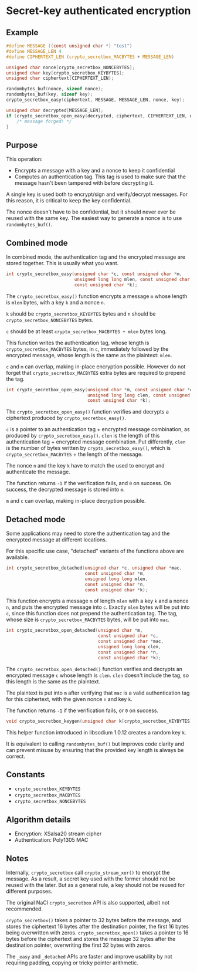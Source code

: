 # Secret-key authenticated encryption

## Example

```c
#define MESSAGE ((const unsigned char *) "test")
#define MESSAGE_LEN 4
#define CIPHERTEXT_LEN (crypto_secretbox_MACBYTES + MESSAGE_LEN)

unsigned char nonce[crypto_secretbox_NONCEBYTES];
unsigned char key[crypto_secretbox_KEYBYTES];
unsigned char ciphertext[CIPHERTEXT_LEN];

randombytes_buf(nonce, sizeof nonce);
randombytes_buf(key, sizeof key);
crypto_secretbox_easy(ciphertext, MESSAGE, MESSAGE_LEN, nonce, key);

unsigned char decrypted[MESSAGE_LEN];
if (crypto_secretbox_open_easy(decrypted, ciphertext, CIPHERTEXT_LEN, nonce, key) != 0) {
    /* message forged! */
}
```

## Purpose

This operation:

- Encrypts a message with a key and a nonce to keep it confidential
- Computes an authentication tag. This tag is used to make sure that the message hasn't been tampered with before decrypting it.

A single key is used both to encrypt/sign and verify/decrypt messages. For this reason, it is critical to keep the key confidential.

The nonce doesn't have to be confidential, but it should never ever be reused with the same key. The easiest way to generate a nonce is to use `randombytes_buf()`.

## Combined mode

In combined mode, the authentication tag and the encrypted message are stored together. This is usually what you want.

```c
int crypto_secretbox_easy(unsigned char *c, const unsigned char *m,
                          unsigned long long mlen, const unsigned char *n,
                          const unsigned char *k);
```

The `crypto_secretbox_easy()` function encrypts a message `m` whose length is `mlen` bytes, with a key `k` and a nonce `n`.

`k` should be `crypto_secretbox_KEYBYTES` bytes and `n` should be `crypto_secretbox_NONCEBYTES` bytes.

`c` should be at least `crypto_secretbox_MACBYTES + mlen` bytes long.

This function writes the authentication tag, whose length is `crypto_secretbox_MACBYTES` bytes, in `c`, immediately followed by the encrypted message, whose length is the same as the plaintext: `mlen`.

`c` and `m` can overlap, making in-place encryption possible. However do not forget that `crypto_secretbox_MACBYTES` extra bytes are required to prepend the tag.

```c
int crypto_secretbox_open_easy(unsigned char *m, const unsigned char *c,
                               unsigned long long clen, const unsigned char *n,
                               const unsigned char *k);
```

The `crypto_secretbox_open_easy()` function verifies and decrypts a ciphertext produced by `crypto_secretbox_easy()`.

`c` is a pointer to an authentication tag + encrypted message combination, as produced by `crypto_secretbox_easy()`.
`clen` is the length of this authentication tag + encrypted message combination. Put differently, `clen` is the number of bytes written by `crypto_secretbox_easy()`, which is `crypto_secretbox_MACBYTES` + the length of the message.

The nonce `n` and the key `k` have to match the used to encrypt and authenticate the message.

The function returns `-1` if the verification fails, and `0` on success.
On success, the decrypted message is stored into `m`.

`m` and `c` can overlap, making in-place decryption possible.

## Detached mode

Some applications may need to store the authentication tag and the encrypted message at different locations.

For this specific use case, "detached" variants of the functions above are available.

```c
int crypto_secretbox_detached(unsigned char *c, unsigned char *mac,
                              const unsigned char *m,
                              unsigned long long mlen,
                              const unsigned char *n,
                              const unsigned char *k);
```

This function encrypts a message `m` of length `mlen` with a key `k` and a nonce `n`, and puts the encrypted message into `c`.
Exactly `mlen` bytes will be put into `c`, since this function does not prepend the authentication tag.
The tag, whose size is `crypto_secretbox_MACBYTES` bytes, will be put into `mac`.

```c
int crypto_secretbox_open_detached(unsigned char *m,
                                   const unsigned char *c,
                                   const unsigned char *mac,
                                   unsigned long long clen,
                                   const unsigned char *n,
                                   const unsigned char *k);
```

The `crypto_secretbox_open_detached()` function verifies and decrypts an encrypted message `c` whose length is `clen`. `clen` doesn't include the tag, so this length is the same as the plaintext.

The plaintext is put into `m` after verifying that `mac` is a valid authentication tag for this ciphertext, with the given nonce `n` and key `k`.

The function returns `-1` if the verification fails, or `0` on success.

```c
void crypto_secretbox_keygen(unsigned char k[crypto_secretbox_KEYBYTES]);
```

This helper function introduced in libsodium 1.0.12 creates a random key `k`.

It is equivalent to calling `randombytes_buf()` but improves code clarity and can prevent misuse by ensuring that the provided key length is always be correct.

## Constants

- `crypto_secretbox_KEYBYTES`
- `crypto_secretbox_MACBYTES`
- `crypto_secretbox_NONCEBYTES`

## Algorithm details

- Encryption: XSalsa20 stream cipher
- Authentication: Poly1305 MAC

## Notes

Internally, `crypto_secretbox` call `crypto_stream_xor()` to encrypt the message. As a result, a secret key used with the former should not be reused with the later. But as a general rule, a key should not be reused for different purposes.

The original NaCl `crypto_secretbox` API is also supported, albeit not recommended.

`crypto_secretbox()` takes a pointer to 32 bytes before the message, and stores the ciphertext 16 bytes after the destination pointer, the first 16 bytes being overwritten with zeros. `crypto_secretbox_open()` takes a pointer to 16 bytes before the ciphertext and stores the message 32 bytes after the destination pointer, overwriting the first 32 bytes with zeros.

The `_easy` and `_detached` APIs are faster and improve usability by not requiring padding, copying or tricky pointer arithmetic.
